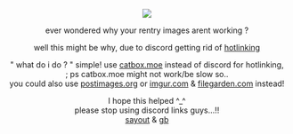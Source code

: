 <p align="center">
  
<img src="https://files.catbox.moe/91s4r9.png"/>

</p>

<div align="center">
  
ever wondered why your rentry images arent working ?   

well this might be why, due to discord getting rid of [hotlinking](https://simple.wikipedia.org/wiki/Hotlinking)

 " what do i do ? " simple!
use [catbox.moe](https://catbox.moe/) instead of discord for hotlinking,
<br>
; ps catbox.moe might not work/be slow so..
<br>
you could also use [postimages.org](https://postimages.org/) or [imgur.com](https://imgur.com/) & [filegarden.com](https://filegarden.com/) instead!

 I hope this helped ^_^ 
<br>
please stop using discord links guys...!!
<br>
[sayout](satosuguu.sayout.net) & [gb](https://shinonome.123guestbook.com/)
</div>

